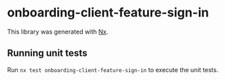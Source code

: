 # onboarding-client-feature-sign-in

This library was generated with [Nx](https://nx.dev).

## Running unit tests

Run `nx test onboarding-client-feature-sign-in` to execute the unit tests.
